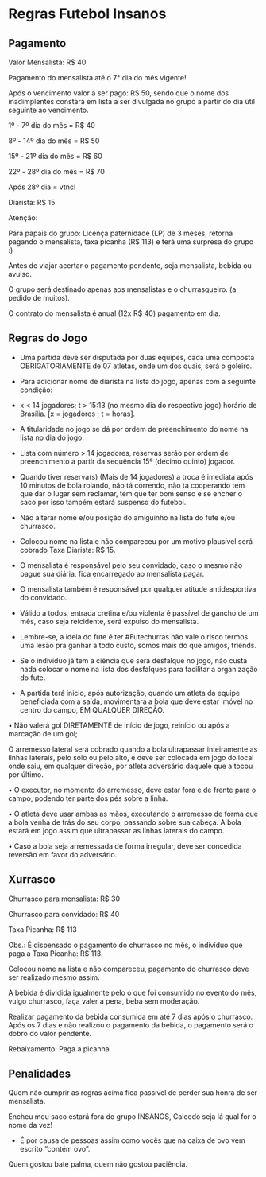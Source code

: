 # Regras Futebol Insanos

## Pagamento
Valor Mensalista: R$ 40

Pagamento do mensalista até o 7° dia do mês vigente!

Após o vencimento valor a ser pago: R$ 50, sendo que o nome dos inadimplentes constará em lista a ser divulgada no grupo a partir do dia útil seguinte ao vencimento.

1º - 7º dia do mês = R$ 40

8º - 14º dia do mês = R$ 50

15º - 21º dia do mês = R$ 60

22º - 28º dia do mês = R$ 70

Após 28º dia = vtnc!

Diarista: R$ 15



Atenção: 

Para papais do grupo: Licença paternidade (LP) de 3 meses, retorna pagando o mensalista, taxa picanha (R$ 113) e terá uma surpresa do grupo :)

Antes de viajar acertar o pagamento pendente, seja mensalista, bebida ou avulso.

O grupo será destinado apenas aos mensalistas e o churrasqueiro. (a pedido de muitos).

O contrato do mensalista é anual (12x R$ 40) pagamento em dia.


## Regras do Jogo

- Uma partida deve ser disputada por duas equipes, cada uma composta
OBRIGATORIAMENTE de 07 atletas, onde um dos quais, será o goleiro.

- Para adicionar nome de diarista na lista do jogo, apenas com a seguinte condição:
- x < 14 jogadores; t > 15:13 (no mesmo dia do respectivo jogo) horário de Brasília. [x = jogadores ;  t = horas].
  
- A titularidade no jogo se dá por ordem de preenchimento do nome na lista no dia do jogo.

- Lista com número > 14 jogadores, reservas serão por ordem de preenchimento a partir da sequência 15º (décimo quinto) jogador. 

- Quando tiver reserva(s) (Mais de 14 jogadores) a troca é imediata após 10 minutos de bola rolando, não tá correndo, não tá cooperando tem que dar o lugar sem reclamar, tem que ter bom senso e se encher o saco por isso também estará suspenso do futebol.
  
- Não alterar nome e/ou posição do amiguinho na lista do fute e/ou churrasco. 

  
- Colocou nome na lista e não compareceu por um motivo plausível será cobrado Taxa Diarista: R$ 15.

- O mensalista é responsável pelo seu convidado, caso o mesmo não pague sua diária, fica encarregado ao mensalista pagar.

- O mensalista também é responsável por qualquer atitude antidesportiva do convidado.

- Válido a todos, entrada cretina e/ou violenta é passível de gancho de um mês, caso seja reicidente, será expulso do mensalista.

- Lembre-se, a ideia do fute é ter #Futechurras não vale o risco termos uma lesão pra ganhar a todo custo, somos mais do que amigos, friends.

- Se o indivíduo já tem a ciência que será desfalque no jogo, não custa nada colocar o nome na lista dos desfalques para facilitar a organização do fute.
  
- A partida terá inicio, após autorização, quando um atleta da equipe
beneficiada com a saída, movimentará a bola que deve estar imóvel no centro
do campo, EM QUALQUER DIREÇÃO.

• Não valerá gol DIRETAMENTE de início de jogo, reinício ou após
a marcação de um gol;

 O arremesso lateral será cobrado quando a bola ultrapassar inteiramente
as linhas laterais, pelo solo ou pelo alto, e deve ser colocada em jogo do local
onde saiu, em qualquer direção, por atleta adversário daquele que a tocou por
último.

• O executor, no momento do arremesso, deve estar fora e de frente
para o campo, podendo ter parte dos pés sobre a linha.

• O atleta deve usar ambas as mãos, executando o arremesso de forma
que a bola venha de trás do seu corpo, passando sobre sua cabeça. A bola
estará em jogo assim que ultrapassar as linhas laterais do campo.

• Caso a bola seja arremessada de forma irregular, deve ser
concedida reversão em favor do adversário.

## Xurrasco
Churrasco para mensalista: R$ 30

Churrasco para convidado: R$ 40

Taxa Picanha: R$ 113

Obs.: É dispensado o pagamento do churrasco no mês, o indivíduo que paga a Taxa Picanha: R$ 113.

Colocou nome na lista e não compareceu, pagamento do churrasco deve ser realizado mesmo assim.

A bebida é dividida igualmente pelo o que foi consumido no evento do mês, vulgo churrasco, faça valer a pena, beba sem moderação.


Realizar pagamento da bebida consumida em até 7 dias após o churrasco.
Após os 7 dias e não realizou o pagamento da bebida, o pagamento será o dobro do valor pendente.

Rebaixamento: Paga a picanha.
  
## Penalidades

Quem não cumprir as regras acima fica passível de perder sua honra de ser mensalista.

Encheu meu saco estará fora do grupo INSANOS, Caicedo seja lá qual for o nome da vez!

- É por causa de pessoas assim como vocês que na caixa de ovo vem escrito “contém ovo”.

Quem gostou bate palma, quem não gostou paciência.
